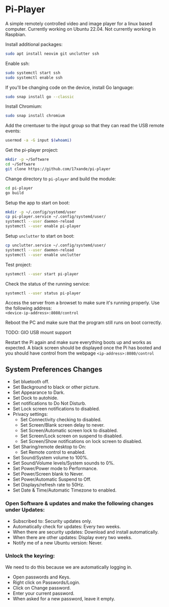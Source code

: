 # Pi-Player

A simple remotely controlled video and image player for a linux based computer. Currently working on Ubuntu 22.04. Not currently working in Raspbian.

Install additional packages:
```bash
sudo apt install neovim git unclutter ssh
```

Enable ssh:
```bash
sudo systemctl start ssh
sudo systemctl enable ssh
```

If you'll be changing code on the device, install Go language:
```bash
sudo snap install go --classic
```

Install Chromium:
```bash
sudo snap install chromium
```

Add the crrentuser to the input group so that they can read the USB remote events:
```bash
usermod -a -G input $(whoami)
```

Get the pi-player project:
```bash
mkdir -p ~/Software
cd ~/Software
git clone https://github.com/17xande/pi-player
```

Change directory to `pi-player` and build the module:
```bash
cd pi-player
go build
```

Setup the app to start on boot:
```bash
mkdir -p ~/.config/systemd/user
cp pi-player.service ~/.config/systemd/user/
systemctl --user daemon-reload
systemctl --user enable pi-player
```

Setup `unclutter` to start on boot:
```bash
cp unclutter.service ~/.config/systemd/user/
systemctl --user daemon-reload
systemctl --user enable unclutter
```

Test project:
```bash
systemctl --user start pi-player
```

Check the status of the running service:
```bash
systemctl --user status pi-player
```

Access the server from a browset to make sure it's running properly. Use the following address:\
`<device-ip-address>:8080/control`


Reboot the PC and make sure that the program still runs on boot correctly.

TODO:
GIO USB mount support

Restart the Pi again and make sure everything boots up and works as expected. A black screen should be displayed once the Pi has booted and you should have control from the webpage `<ip-address>:8080/control`

## System Preferences Changes
- Set bluetooth off.
- Set Background to black or other picture.
- Set Appearance to Dark.
- Set Dock to autohide.
- Set notifications to Do Not Disturb.
- Set Lock screen notifications to disabled.
- Privacy settings:
    - Set Connectivity checking to disabled.
    - Set Screen/Blank screen delay to never.
    - Set Screen/Automatic screen lock to disabled.
    - Set Screen/Lock screen on suspend to disabled.
    - Set Screen/Show notifications on lock screen to disabled.
- Set Sharing/remote desktop to On:
    - Set Remote control to enabled.
- Set Sound/System volume to 100%.
- Set Sound/Volume levels/System sounds to 0%.
- Set Power/Power mode to Performance.
- Set Power/Screen blank to Never.
- Set Power/Automatic Suspend to Off.
- Set Displays/refresh rate to 50Hz.
- Set Date & Time/Automatic Timezone to enabled.

### Open Software & updates and make the following changes under Updates:
- Subscribed to: Security updates only.
- Automatically check for updates: Every two weeks.
- When there are security updates: Download and install automatically.
- When there are other updates: Display every two weeks.
- Notify me of a new Ubuntu version: Never.

### Unlock the keyring:
We need to do this because we are automatically logging in.
- Open passwords and Keys.
- Right click on Passwords/Login.
- Click on Change password.
- Enter your current password.
- When asked for a new password, leave it empty.

